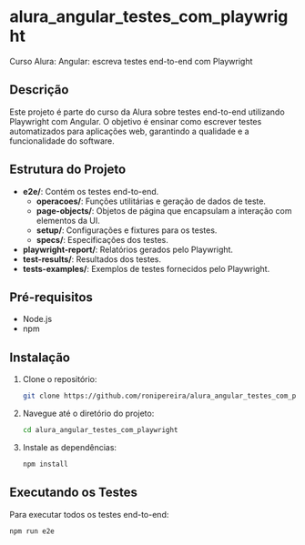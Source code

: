# alura_angular_testes_com_playwright

Curso Alura: Angular: escreva testes end-to-end com Playwright

## Descrição

Este projeto é parte do curso da Alura sobre testes end-to-end utilizando Playwright com Angular. O objetivo é ensinar como escrever testes automatizados para aplicações web, garantindo a qualidade e a funcionalidade do software.

## Estrutura do Projeto

- **e2e/**: Contém os testes end-to-end.
  - **operacoes/**: Funções utilitárias e geração de dados de teste.
  - **page-objects/**: Objetos de página que encapsulam a interação com elementos da UI.
  - **setup/**: Configurações e fixtures para os testes.
  - **specs/**: Especificações dos testes.
- **playwright-report/**: Relatórios gerados pelo Playwright.
- **test-results/**: Resultados dos testes.
- **tests-examples/**: Exemplos de testes fornecidos pelo Playwright.

## Pré-requisitos

- Node.js
- npm

## Instalação

1. Clone o repositório:
    ```sh
    git clone https://github.com/ronipereira/alura_angular_testes_com_playwright.git
    ```
2. Navegue até o diretório do projeto:
    ```sh
    cd alura_angular_testes_com_playwright
    ```
3. Instale as dependências:
    ```sh
    npm install
    ```

## Executando os Testes

Para executar todos os testes end-to-end:
```sh
npm run e2e
```
